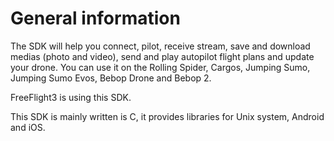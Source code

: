 General information
=====

The SDK will help you connect, pilot, receive stream, save and download medias (photo and video), send and play autopilot flight plans and update your drone. You can use it on the Rolling Spider, Cargos, Jumping Sumo, Jumping Sumo Evos, Bebop Drone and Bebop 2.<br/>

FreeFlight3 is using this SDK.

This SDK is mainly written is C, it provides libraries for Unix system, Android and iOS. 